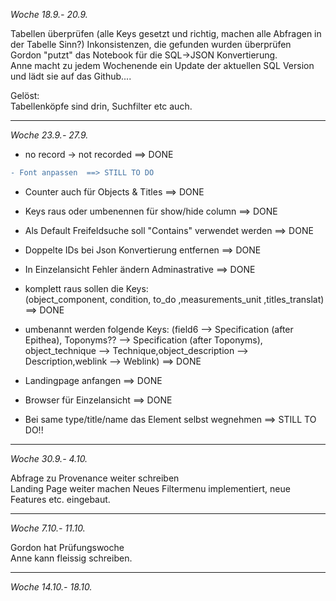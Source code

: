 *Woche 18.9.- 20.9.*

Tabellen überprüfen (alle Keys gesetzt und richtig, machen alle Abfragen in der Tabelle Sinn?)
Inkonsistenzen, die gefunden wurden überprüfen  
Gordon "putzt" das Notebook für die SQL->JSON Konvertierung.   
Anne macht zu jedem Wochenende ein Update der aktuellen SQL Version und lädt sie auf das Github....

Gelöst:  
Tabellenköpfe sind drin, Suchfilter etc auch. 

------------------------------------------------------------------------------------------------
*Woche 23.9.- 27.9.*
- no record -> not recorded  ==> DONE
```diff
- Font anpassen  ==> STILL TO DO
```
- Counter auch für Objects & Titles ==> DONE
- Keys raus oder umbenennen für show/hide column  ==> DONE  
- Als Default Freifeldsuche soll "Contains" verwendet werden  ==> DONE
- Doppelte IDs bei Json Konvertierung entfernen  ==> DONE
- In Einzelansicht Fehler ändern Adminastrative  ==> DONE

- komplett raus sollen die Keys:  
  (object_component, condition, to_do ,measurements_unit ,titles_translat) ==> DONE
   
- umbenannt werden folgende Keys:
    (field6 --> Specification (after Epithea), Toponyms?? --> Specification (after Toponyms), 
    object_technique --> Technique,object_description --> Description,weblink --> Weblink) ==> DONE

- Landingpage anfangen  ==> DONE
- Browser für Einzelansicht ==> DONE
- Bei same type/title/name das Element selbst wegnehmen ==> STILL TO DO!!
------------------------------------------------------------------------------------------------
*Woche 30.9.- 4.10.*


 Abfrage zu Provenance weiter schreiben  
 Landing Page weiter machen 
 Neues Filtermenu implementiert, neue Features etc. eingebaut. 
 
------------------------------------------------------------------------------------------------
*Woche 7.10.- 11.10.*

Gordon hat Prüfungswoche  
Anne kann fleissig schreiben.  

------------------------------------------------------------------------------------------------
*Woche 14.10.- 18.10.*

